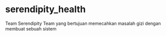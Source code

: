 # serendipity_health

Team Serendipity
Team yang bertujuan memecahkan masalah gizi dengan membuat sebuah sistem
